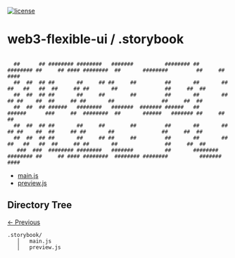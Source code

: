 
[![license](https://img.shields.io/github/license/jamesisaac/react-native-background-task.svg)](https://opensource.org/licenses/MIT)


# web3-flexible-ui / .storybook

```

  ##      ## ######## ########   #######          ######## ##       ######## ##     ## #### ########  ##       ########         ##     ## #### 
  ##  ##  ## ##       ##     ## ##     ##         ##       ##       ##        ##   ##   ##  ##     ## ##       ##               ##     ##  ##  
  ##  ##  ## ##       ##     ##        ##         ##       ##       ##         ## ##    ##  ##     ## ##       ##               ##     ##  ##  
  ##  ##  ## ######   ########   #######  ####### ######   ##       ######      ###     ##  ########  ##       ######   ####### ##     ##  ##  
  ##  ##  ## ##       ##     ##        ##         ##       ##       ##         ## ##    ##  ##     ## ##       ##               ##     ##  ##  
  ##  ##  ## ##       ##     ## ##     ##         ##       ##       ##        ##   ##   ##  ##     ## ##       ##               ##     ##  ##  
   ###  ###  ######## ########   #######          ##       ######## ######## ##     ## #### ########  ######## ########          #######  #### 

```


 - [main.js](./main.js) - [preview.js](./preview.js)
## Directory Tree
[<- Previous](https://github.com/marc-aurele-besner/web3-flexible-ui)
```
.storybook/
   │   main.js
   │   preview.js
```
